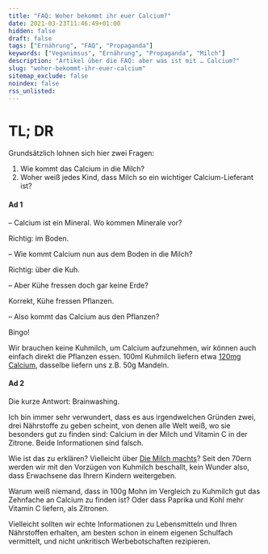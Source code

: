 ```yaml
---
title: "FAQ: Woher bekommt ihr euer Calcium?"
date: 2021-03-23T11:46:49+01:00
hidden: false
draft: false
tags: ["Ernährung", "FAQ", "Propaganda"]
keywords: ["Veganimsus", "Ernährung", "Propaganda", "Milch"]
description: "Artikel über die FAQ: aber was ist mit … Calcium?"
slug: "woher-bekommt-ihr-euer-calcium"
sitemap_exclude: false
noindex: false
rss_unlisted:
---
```


# TL; DR

Grundsätzlich lohnen sich hier zwei Fragen:

1. Wie kommt das Calcium in die Milch?
2. Woher weiß jedes Kind, dass Milch so ein wichtiger Calcium-Lieferant ist?

#### Ad 1
– Calcium ist ein Mineral. Wo kommen Minerale vor? 

Richtig: im Boden.

– Wie kommt Calcium nun aus dem Boden in die Milch?

Richtig: über die Kuh.

– Aber Kühe fressen doch gar keine Erde?

Korrekt, Kühe fressen Pflanzen.

– Also kommt das Calcium aus den Pflanzen?

Bingo!

Wir brauchen keine Kuhmilch, um Calcium aufzunehmen, wir können auch einfach direkt die Pflanzen essen. 100ml Kuhmilch liefern etwa [120mg Calcium](https://www.deutsche-apotheker-zeitung.de/daz-az/2008/daz-3-2008/knochenstarke-ernaehrung), dasselbe liefern uns z.B. 50g Mandeln.

#### Ad 2

Die kurze Antwort: Brainwashing.

Ich bin immer sehr verwundert, dass es aus irgendwelchen Gründen zwei, drei Nährstoffe zu geben scheint, von denen alle Welt weiß, wo sie besonders gut zu finden sind: Calcium in der Milch und Vitamin C in der Zitrone. Beide Informationen sind falsch.

Wie ist das zu erklären? Vielleicht über [Die Milch machts](https://www.youtube.com/watch?v=kuXbIGbnNWo)? Seit den 70ern werden wir mit den Vorzügen von Kuhmilch beschallt, kein Wunder also, dass Erwachsene das Ihrern Kindern weitergeben.

Warum weiß niemand, dass in 100g Mohn im Vergleich zu Kuhmilch gut das Zehnfache an Calcium zu finden ist? Oder dass Paprika und Kohl mehr Vitamin C liefern, als Zitronen.

Vielleicht sollten wir echte Informationen zu Lebensmitteln und Ihren Nährstoffen erhalten, am besten schon in einem eigenen Schulfach vermittelt, und nicht unkritisch Werbebotschaften rezipieren.
